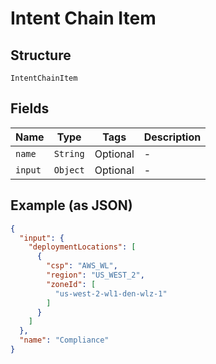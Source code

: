 
# Intent Chain Item

## Structure

`IntentChainItem`

## Fields

| Name | Type | Tags | Description |
|  --- | --- | --- | --- |
| `name` | `String` | Optional | - |
| `input` | `Object` | Optional | - |

## Example (as JSON)

```json
{
  "input": {
    "deploymentLocations": [
      {
        "csp": "AWS_WL",
        "region": "US_WEST_2",
        "zoneId": [
          "us-west-2-wl1-den-wlz-1"
        ]
      }
    ]
  },
  "name": "Compliance"
}
```

